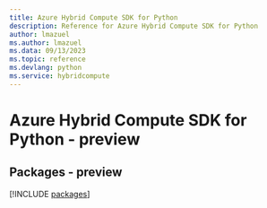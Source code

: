 ```yaml
---
title: Azure Hybrid Compute SDK for Python
description: Reference for Azure Hybrid Compute SDK for Python
author: lmazuel
ms.author: lmazuel
ms.data: 09/13/2023
ms.topic: reference
ms.devlang: python
ms.service: hybridcompute
---
```

# Azure Hybrid Compute SDK for Python - preview
## Packages - preview
[!INCLUDE [packages](hybrid-compute-index.md)]